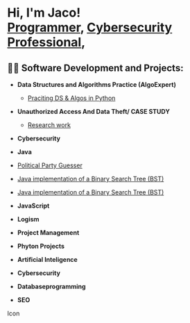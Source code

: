 <h1>Hi, I'm Jaco! 
  <br/><a href="https://github.com/JohannesVRooyen">Programmer</a>, <a href="www.linkedin.com/in/jaco-van-rooyen-73b81731a">Cybersecurity Professional</a>, </h1>

<h2>👨‍💻 Software Development and Projects:</h2>

- <b>Data Structures and Algorithms Practice (AlgoExpert)</b>
  - [Praciting DS & Algos in Python](https://github.com/JakesShell/Algorithms-Practice)
- <b>Unauthorized Access And 
Data Theft/ CASE STUDY </b>
  - [Research work](https://github.com/JakesShell/CyberResearch/tree/main)
 
- <b>Cybersecurity</b>
- <b>Java</b>
 - [Political Party Guesser](https://github.com/JakesShell/PoliticalQuizApp/tree/main)
 - [Java implementation of a Binary Search Tree (BST)](https://github.com/JakesShell/BST/tree/main)
 - [Java implementation of a Binary Search Tree (BST)](https://github.com/JakesShell/BST/tree/main)
- <b>JavaScript</b>
- <b>Logism</b>
- <b>Project Management</b>
- <b>Phyton Projects</b>
- <b>Artificial Inteligence</b>
- <b>Cybersecurity</b>
- <b>Databaseprogramming</b>
- <b>SEO</b>

<!--
**joshmadakor1/joshmadakor1** is a ✨ _special_ ✨ repository because its `README.md` (this file) appears on your GitHub profile.

Here are some ideas to get you started:

- 🔭 I’m currently working on ...
- 🌱 I’m currently learning ...
- 👯 I’m looking to collaborate on ...
- 🤔 I’m looking for help with ...
- 💬 Ask me about ...
- 📫 How to reach me: ...
- 😄 Pronouns: ...
- ⚡ Fun fact: ...
-->
Icon
